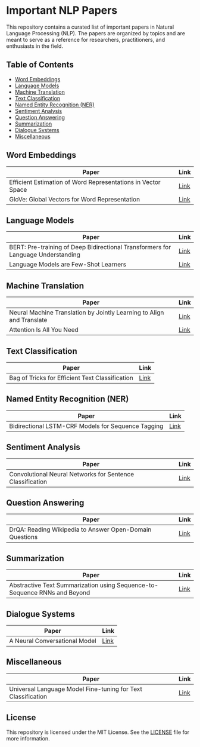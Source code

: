 # Important NLP Papers

This repository contains a curated list of important papers in Natural Language Processing (NLP). The papers are organized by topics and are meant to serve as a reference for researchers, practitioners, and enthusiasts in the field.

## Table of Contents

- [Word Embeddings](#word-embeddings)
- [Language Models](#language-models)
- [Machine Translation](#machine-translation)
- [Text Classification](#text-classification)
- [Named Entity Recognition (NER)](#named-entity-recognition-ner)
- [Sentiment Analysis](#sentiment-analysis)
- [Question Answering](#question-answering)
- [Summarization](#summarization)
- [Dialogue Systems](#dialogue-systems)
- [Miscellaneous](#miscellaneous)

## Word Embeddings

| Paper | Link |
| --- | --- |
| Efficient Estimation of Word Representations in Vector Space | [Link](https://arxiv.org/abs/1301.3781) |
| GloVe: Global Vectors for Word Representation | [Link](https://www.aclweb.org/anthology/D14-1162/) |

## Language Models

| Paper | Link |
| --- | --- |
| BERT: Pre-training of Deep Bidirectional Transformers for Language Understanding | [Link](https://arxiv.org/abs/1810.04805) |
| Language Models are Few-Shot Learners | [Link](https://arxiv.org/abs/2005.14165) |

## Machine Translation

| Paper | Link |
| --- | --- |
| Neural Machine Translation by Jointly Learning to Align and Translate | [Link](https://arxiv.org/abs/1409.0473) |
| Attention Is All You Need | [Link](https://arxiv.org/abs/1706.03762) |

## Text Classification

| Paper | Link |
| --- | --- |
| Bag of Tricks for Efficient Text Classification | [Link](https://arxiv.org/abs/1607.01759) |

## Named Entity Recognition (NER)

| Paper | Link |
| --- | --- |
| Bidirectional LSTM-CRF Models for Sequence Tagging | [Link](https://arxiv.org/abs/1508.01991) |

## Sentiment Analysis

| Paper | Link |
| --- | --- |
| Convolutional Neural Networks for Sentence Classification | [Link](https://arxiv.org/abs/1408.5882) |

## Question Answering

| Paper | Link |
| --- | --- |
| DrQA: Reading Wikipedia to Answer Open-Domain Questions | [Link](https://arxiv.org/abs/1704.00051) |

## Summarization

| Paper | Link |
| --- | --- |
| Abstractive Text Summarization using Sequence-to-Sequence RNNs and Beyond | [Link](https://arxiv.org/abs/1602.06023) |

## Dialogue Systems

| Paper | Link |
| --- | --- |
| A Neural Conversational Model | [Link](https://arxiv.org/abs/1506.05869) |

## Miscellaneous

| Paper | Link |
| --- | --- |
| Universal Language Model Fine-tuning for Text Classification | [Link](https://arxiv.org/abs/1801.06146) |


## License

This repository is licensed under the MIT License. See the [LICENSE](LICENSE) file for more information.
